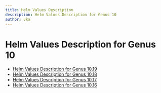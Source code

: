 ```yaml
---
title: Helm Values Description
description: Helm Values Description for Genus 10
author: vka
---
```


# Helm Values Description for Genus 10

- [Helm Values Description for Genus 10.19](genus-10.19.md)
- [Helm Values Description for Genus 10.18](genus-10.18.md)
- [Helm Values Description for Genus 10.17](genus-10.17.md)
- [Helm Values Description for Genus 10.16](genus-10.16.md)
